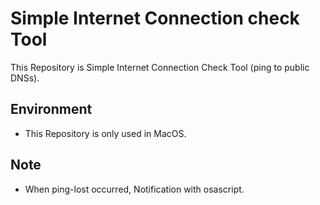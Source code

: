 # Simple Internet Connection check Tool

This Repository is Simple Internet Connection Check Tool (ping to public DNSs).

## Environment
- This Repository is only used in MacOS.

## Note
- When ping-lost occurred, Notification with osascript.
